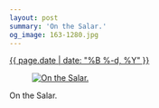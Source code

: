 ```yaml
---
layout: post
summary: 'On the Salar.'
og_image: 163-1280.jpg
---
```


<p>
 <time>
  <a href="/163">
   {{ page.date | date: "%B %-d, %Y" }}
  </a>
 </time>
 <a href="/163">
  <figure data-taken="11/8/2013">
   <img alt="On the Salar." sizes="(min-width: 700px) 50vw, calc(100vw - 2rem)" src="{{ site.assets_url }}/163-640.jpg" srcset="{{ site.assets_url }}/163-1280.jpg 1280w, {{ site.assets_url }}/163-960.jpg 960w, {{ site.assets_url }}/163-640.jpg 640w, {{ site.assets_url }}/163-320.jpg 320w"/>
  </figure>
 </a>
 <span>
  On the Salar.
 </span>
</p>
